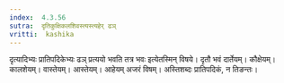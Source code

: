 ```yaml
---
index:  4.3.56
sutra:  दृतिकुक्षिकलशिवस्त्यस्त्यहेर् ढञ्
vritti:  kashika 
---
```


दृत्यादिभ्यः प्रातिपदिकेभ्यः ढञ् प्रत्ययो भवति तत्र भवः इत्येतस्मिन् विषये। दृतौ भवं दार्तेयम्। कौक्षेयम्। कालशेयम्। वास्तेयम्। आस्तेयम्। आहेयम् अजरं विषम्। अस्तिशब्दः प्रातिपदिकं, न तिङन्तः।

